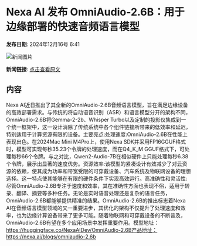 # Nexa AI 发布 OmniAudio-2.6B：用于边缘部署的快速音频语言模型

**发布日期**: 2024年12月16号 6:41

![新闻图片](https://upload.chinaz.com/2024/1216/6386995688589220656701544.png)

**新闻链接**: [点击查看原文](https://www.aibase.com/zh/news/13988)

## 内容

Nexa AI近日推出了其全新的OmniAudio-2.6B音频语言模型，旨在满足边缘设备的高效部署需求。与传统的将自动语音识别（ASR）和语言模型分开的架构不同，OmniAudio-2.6B将Gemma-2-2b、Whisper Turbo以及定制的投影仪集成到一个统一框架中，这一设计消除了传统系统中各个组件链接所带来的低效率和延迟，特别适用于计算资源有限的设备。主要亮点:处理速度:OmniAudio-2.6B在性能上表现出色。在2024Mac Mini M4Pro上，使用Nexa SDK并采用FP16GGUF格式时，模型可实现每秒35.23个令牌的处理速度，而在Q4_K_M GGUF格式下，可处理每秒66个令牌。与之对比，Qwen2-Audio-7B在相似硬件上只能处理每秒6.38个令牌，展示出显著的速度优势。资源效率:该模型的紧凑设计有效减少了对云资源的依赖，使其成为功率和带宽受限的可穿戴设备、汽车系统及物联网设备的理想选择。这一特点使其能够在有限的硬件条件下实现高效运行。高准确性和灵活性:尽管OmniAudio-2.6B专注于速度和效率，其在准确性方面也表现不俗，适用于转录、翻译、摘要等多种任务。无论是实时语音处理还是复杂的语言任务，OmniAudio-2.6B都能够提供精准的结果。OmniAudio-2.6B的推出标志着Nexa AI在音频语言模型领域的又一重要进步，其优化的架构不仅提升了处理速度和效率，也为边缘计算设备带来了更多可能。随着物联网和可穿戴设备的不断普及，OmniAudio-2.6B有望在多个应用场景中发挥重要作用。模型地址：https://huggingface.co/NexaAIDev/OmniAudio-2.6B产品地址：https://nexa.ai/blogs/omniaudio-2.6b
